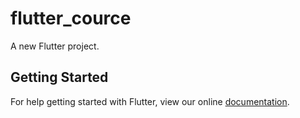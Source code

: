 # flutter_cource

A new Flutter project.

## Getting Started

For help getting started with Flutter, view our online
[documentation](https://flutter.io/).
